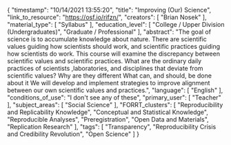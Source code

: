 {
    "timestamp": "10/14/2021 13:55:20",
    "title": "Improving (Our) Science",
    "link_to_resource": "https://osf.io/rifzn/",
    "creators": [
        "Brian Nosek"
    ],
    "material_type": [
        "Syllabus"
    ],
    "education_level": [
        "College / Upper Division (Undergraduates)",
        "Graduate / Professional"
    ],
    "abstract": "The goal of science is to accumulate knowledge about nature. There are scientific values guiding how scientists should work, and scientific practices guiding how scientists do work. This course will examine the discrepancy between scientific values and scientific practices. What are the ordinary daily practices of scientists ,laboratories, and disciplines that deviate from scientific values? Why are they different What can, and should, be done about it We will develop and implement strategies to improve alignment between our own scientific values and practices.",
    "language": [
        "English"
    ],
    "conditions_of_use": "I don't see any of these",
    "primary_user": [
        "Teacher"
    ],
    "subject_areas": [
        "Social Science"
    ],
    "FORRT_clusters": [
        "Reproducibility and Replicability Knowledge",
        "Conceptual and Statistical Knowledge",
        "Reproducible Analyses",
        "Preregistration",
        "Open Data and Materials",
        "Replication Research"
    ],
    "tags": [
        "Transparency",
        "Reproducibility Crisis and Credibility Revolution",
        "Open Science"
    ]
}